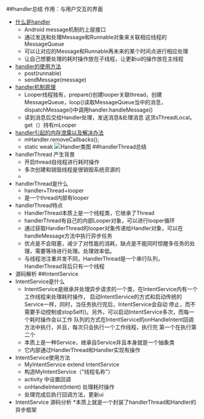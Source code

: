 ##handler总结
    作用：与用户交互的界面
*   [什么是handler](https://maxiaobu1999.github.io/html5/heima/README.html)
    * Android message机制的上层接口
    * 通过发送和处理Message和Runnable对象来关联相应线程的MessageQueue
    * 可以让对应的Message和Runnable再未来的某个时间点进行相应处理
    * 让自己想要处理的耗时操作放在子线程，让更新ui的操作放在主线程
*   [handler的使用方法](https://maxiaobu1999.github.io/html5/heima/README.html)
    * post(runnable)
    * sendMessage(message)
*   [handler机制原理](https://maxiaobu1999.github.io/html5/heima/README.html)
    * Looper线程独有，prepare()创建looper关联thread，创建MessageQueue，loop()读取MessageQueue当中的消息，dispatchMessage()中调用handler.handleMessage()
    * 读到消息后交给Handler处理，发送消息&处理消息 这货sThreadLocal。get（）持有mLooper
*   [handler引起的内存泄露以及解决办法](https://maxiaobu1999.github.io/html5/heima/README.html)
    * mHandler.removeCallbacks();
    * static weak
![Handler类图](http://img-1253423006.costj.myqcloud.com/Handler%E7%B1%BB%E5%9B%BE.jpg)
##handlerThread总结
* handlerThread 产生背景
    * 开启thread自线程进行耗时操作
    * 多次创建和销毁线程是很销毁系统资源的
    * 
* handlerThread是什么
    * handler+Thread+looper
    * 是一个thread内部有looper
* handlerThread特点
    * HandlerThread本质上是一个线程类，它继承了Thread
    * handlerThread有自己的内部Looper对象，可以进行looper循环
    * 通过获取HandlerThread的looper对象传递给Handler对象，可以在handleMessage方法中执行异步任务
    * 优点是不会阻塞，减少了对性能的消耗，缺点是不能同时惊醒多任务的处理，需要等待进行处理。处理效率低。
    * 与线程池注重并发不同，HandlerThread是一个串行队列，HandlerThread背后只有一个线程
* 源码解析
##IntentService
* IntentService是什么
    * IntentService是继承并处理异步请求的一个类，在IntentService内有一个工作线程来处理耗时操作，
    启动IntentService的方式和启动传统的Service一样，同时，当任务执行完后，IntentService会自动
    停止，而不需要手动控制或stopSelf()。另外，可以启动IntentService多次，而每一个耗时操作会以工作
    队列的方式在IntentService的onHandleIntent回调方法中执行，并且，每次只会执行一个工作线程，执行完
    第一个在执行第二个
    * 本质上是一种Service，继承自Service并且本身就是一个抽象类
    * 它内部通过HandlerThread和Handler实现有操作
* IntentService使用方法
    * MyIntentService extend IntentService
    * 构造MyIntentService（"线程名称"）
    * activity 中设置回调
    * onHandleIntent(Intent)  处理耗时操作
    * 处理完成后执行回调方法，更新ui
* IntentService 源码分析
    *本质上就是一个封装了handlerThread和Handler的异步框架